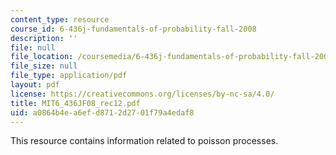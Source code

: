 ```yaml
---
content_type: resource
course_id: 6-436j-fundamentals-of-probability-fall-2008
description: ''
file: null
file_location: /coursemedia/6-436j-fundamentals-of-probability-fall-2008/a0864b4ea6efd8712d2701f79a4edaf8_MIT6_436JF08_rec12.pdf
file_size: null
file_type: application/pdf
layout: pdf
license: https://creativecommons.org/licenses/by-nc-sa/4.0/
title: MIT6_436JF08_rec12.pdf
uid: a0864b4e-a6ef-d871-2d27-01f79a4edaf8
---
```

This resource contains information related to poisson processes.